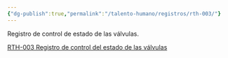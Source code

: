 ```yaml
---
{"dg-publish":true,"permalink":"/talento-humano/registros/rth-003/"}
---
```


Registro de control de estado de las válvulas.

[RTH-003 Registro de control del estado de las válvulas](https://drive.google.com/open?id=1pehjcVYUz-6fpqvZ7uEUCaCWTPCU5t8g&usp=drive_copy)